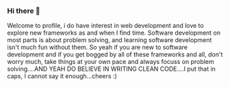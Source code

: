 ### Hi there 👋
Welcome to profile, i do have interest in web development and love to explore new frameworks as and when I find time. Software development on most parts is about problem solving, and learning software development isn't much fun without them. So yeah if you are new to software development and if you get bogged by all of these frameworks and all, don't worry much, take things at your own pace and always focuss on problem solving....AND YEAH DO BELIEVE IN WRITING CLEAN CODE....I put that in caps, I cannot say it enough...cheers :)
<!--
**underager/underager** is a ✨ _special_ ✨ repository because its `README.md` (this file) appears on your GitHub profile.

Here are some ideas to get you started:

- 🔭 I’m currently working on ...
- 🌱 I’m currently learning ...
- 👯 I’m looking to collaborate on ...
- 🤔 I’m looking for help with ...
- 💬 Ask me about ...
- 📫 How to reach me: ...
- 😄 Pronouns: ...
- ⚡ Fun fact: ...
-->
